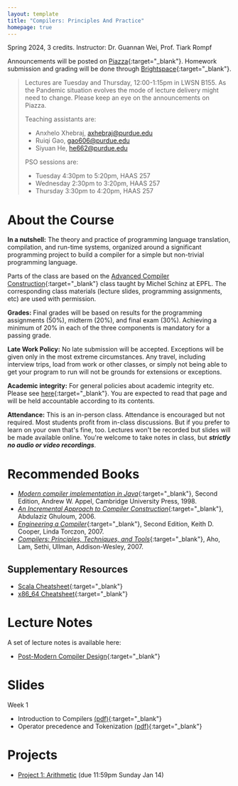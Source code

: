 ```yaml
---
layout: template
title: "Compilers: Principles And Practice"
homepage: true
---
```


Spring 2024, 3 credits. Instructor: Dr. Guannan Wei, Prof. Tiark Rompf

Announcements will be posted on [Piazza](https://piazza.com/purdue/spring2024/cs352){:target="_blank"}.
Homework submission and grading will be done through [Brightspace](https://purdue.brightspace.com/){:target="_blank"}.

> Lectures are Tuesday and Thursday, 12:00-1:15pm in LWSN B155. As the Pandemic situation evolves
> the mode of lecture delivery might need to change. Please keep an eye on the announcements on Piazza.
>
> Teaching assistants are:
>
> - Anxhelo Xhebraj, <axhebraj@purdue.edu>
> - Ruiqi Gao, <gao606@purdue.edu>
> - Siyuan He, <he662@purdue.edu>
>
> PSO sessions are:
>
> - Tuesday 4:30pm to 5:20pm, HAAS 257
> - Wednesday 2:30pm to 3:20pm, HAAS 257
> - Thursday 3:30pm to 4:20pm, HAAS 257


# About the Course <a id="about"></a>

**In a nutshell:**
The theory and practice of programming language translation, compilation, and run-time systems, organized around a significant programming project to build a compiler for a simple but non-trivial programming language.

Parts of the class are based on the [Advanced Compiler Construction](http://lamp.epfl.ch/teaching/advanced_compiler){:target="_blank"} class taught by Michel Schinz at EPFL. The corresponding class materials (lecture slides, programming assignments, etc) are used with permission.

**Grades:** Final grades will be based on results for the programming assignments (50%), midterm (20%), and final exam (30%).
Achieving a minimum of 20% in each of the three components is mandatory for a passing grade.

**Late Work Policy:** No late submission will be accepted. Exceptions will be given only in the most extreme circumstances. Any travel, including interview trips, load from work or other classes, or simply not being able to get your program to run will not be grounds for extensions or exceptions.

**Academic integrity:**
For general policies about academic integrity etc. Please see [here](http://spaf.cerias.purdue.edu/cpolicy.html){:target="_blank"}.
You are expected to read that page and will be held accountable according to its contents.

**Attendance:**
This is an in-person class. Attendance is encouraged but not required. Most students profit from in-class discussions. But if you prefer to learn on your own that's fine, too.
Lectures won't be recorded but slides will be made available online. You're welcome to take notes in class, but ***strictly no audio or video recordings***.

<!--
# Textbook { #textbook }

- [*Modern compiler implementation in Java*](http://www.cs.princeton.edu/%7Eappel/modern/java), Second Edition, Andrew W. Appel, Cambridge University Press, 1998.

## Supplementary Resources { #textbook }

- [*Compilers: Principles, Techniques, and Tools*](http://dragonbook.stanford.edu), Aho, Lam, Sethi, Ullman, Addison-Wesley, 2007
- [*The Java Language Specification*](http://java.sun.com/docs/books/jls)
- [*The Java programming language*](http://java.sun.com/docs/books/javaprog), Ken Arnold, James Gosling and David Holmes, Addison-Wesley, 2000
- [*Computer Organization and Design: The Hardware/Software Interface*](http://books.elsevier.com/us/mk/us/subindex.asp?isbn=9780123706065&country=United+States&community=mk&ref=&mscssid=C9TPQXSQGMC69MDPB7HVBN4GMSHT0EB5), David Patterson and John Hennessy, Morgan Kaufmann, 1998
- [*The Java Tutorial*](http://java.sun.com/docs/books/tutorial)
- [Generics for Java](http://java.sun.com/developer/earlyAccess/adding_generics/)
- [Java Documentation](http://java.sun.com/docs)
- [Java APIs](http://java.sun.com/apis.html)
- [JavaCC](../javacc/doc)
- [*SPIM: A MIPS R2000 Simulator*](http://www.cs.wisc.edu/%7Elarus/spim.html) <br> [Documentation](spim.pdf)
- PowerPC
    * [Beginner's guide to PowerPC assembly language](http://www.lightsoft.co.uk/Fantasm/Beginners/begin1.html)
    * [Mac OS X Developer Tools](http://developer.apple.com/reference/DeveloperTools)
    * [Mac OS X Assembler Guide](http://developer.apple.com/documentation/DeveloperTools/Reference/Assembler)
    * [Mac OS X ABI Function Call Guide](http://developer.apple.com/documentation/DeveloperTools/Conceptual/LowLevelABI)
    * [Mac OS X ABI Mach-O File Format Reference](http://developer.apple.com/documentation/DeveloperTools/Conceptual/MachORuntime)
-->


# Recommended Books <a id="textbook"></a>

- [*Modern compiler implementation in Java*](http://www.cs.princeton.edu/%7Eappel/modern/java){:target="_blank"}, Second Edition, Andrew W. Appel, Cambridge University Press, 1998.
- [*An Incremental Approach to Compiler Construction*](http://scheme2006.cs.uchicago.edu/11-ghuloum.pdf){:target="_blank"}, Abdulaziz Ghuloum, 2006.
- [*Engineering a Compiler*](https://www.google.com/url?sa=t&rct=j&q=&esrc=s&source=web&cd=3&ved=0ahUKEwip386f9drVAhXB34MKHRLPCokQFggyMAI&url=http%3A%2F%2Fbank.engzenon.com%2Fdownload%2F560e72f1-0a74-4507-8385-12aec0feb99b%2FEngineering_a_Compiler_2nd_edition_by_Cooper_and_Torczon.pdf&usg=AFQjCNFSp0DjfX-AzwUnRl-eiBq8RxlHLA){:target="_blank"}, Second Edition, Keith D. Cooper, Linda Torczon, 2007.
- [*Compilers: Principles, Techniques, and Tools*](http://dragonbook.stanford.edu){:target="_blank"}, Aho, Lam, Sethi, Ullman, Addison-Wesley, 2007.

## Supplementary Resources

- [Scala Cheatsheet](https://docs.scala-lang.org/cheatsheets/index.html){:target="_blank"}
- [x86_64 Cheatsheet](https://cs.brown.edu/courses/cs033/docs/guides/x64_cheatsheet.pdf){:target="_blank"}

# Lecture Notes

A set of lecture notes is available here:

- [Post-Modern Compiler Design](https://www.cs.purdue.edu/homes/rompf/pmca/){:target="_blank"}


# Slides <a id="schedule"></a>

Week 1

- Introduction to Compilers [(pdf)](https://www.cs.purdue.edu/homes/gao606/cs352/week1-1.pdf){:target="_blank"}
- Operator precedence and Tokenization  [(pdf)](https://www.cs.purdue.edu/homes/gao606/cs352/week1-2.pdf){:target="_blank"}

<!-- Week 2

- Error handling - Semantics - Branches [(pdf)](https://www.cs.purdue.edu/homes/gao606/cs352/week2-1.pdf){:target="_blank"}
- Variables - Loops - Type Checking [(pdf)](https://www.cs.purdue.edu/homes/gao606/cs352/week2-2.pdf){:target="_blank"}

Week 3

- Type Checking/Inference - Functions [(pdf)](https://www.cs.purdue.edu/homes/gao606/cs352/week3-1.pdf){:target="_blank"}
- Functions - Arrays [(pdf)](https://www.cs.purdue.edu/homes/gao606/cs352/week3-2.pdf){:target="_blank"}

Week 4-5

- Intermediate Representations [(pdf)](https://www.cs.purdue.edu/homes/gao606/cs352/week4-1.pdf){:target="_blank"}

Week 6-8

- Values Representation [(pdf)](https://www.cs.purdue.edu/homes/gao606/cs352/week5-1.pdf){:target="_blank"}
- Closure Conversion [(pdf)](https://www.cs.purdue.edu/homes/gao606/cs352/week6-1.pdf){:target="_blank"}

Week 9

- Optimizations [(pdf)](https://www.cs.purdue.edu/homes/gao606/cs352/week7-1.pdf){:target="_blank"}

Week 10

- Dataflow Analysis [(pdf)](https://www.cs.purdue.edu/homes/gao606/cs352/week8-1.pdf){:target="_blank"}

Week 11-13

- Register Allocation [(pdf)](https://www.cs.purdue.edu/homes/gao606/cs352/week10-2.pdf){:target="_blank"} -->

<!-- Week 13

- Instruction Scheduling [(pdf)](https://www.cs.purdue.edu/homes/gao606/cs352/week11-2.pdf){:target="_blank"}
- Tail Call [(pdf)](https://www.cs.purdue.edu/homes/gao606/cs352/week12-1.pdf){:target="_blank"} -->

<!-- Week 14-15

- Interpreters And Virtual Machines [(pdf)](https://www.cs.purdue.edu/homes/gao606/cs352/week12-2.pdf){:target="_blank"}
- Memory Management [(pdf)](https://www.cs.purdue.edu/homes/gao606/cs352/week13-1.pdf){:target="_blank"}

Week 16

- Object-Oriented Languages [(pdf)](https://www.cs.purdue.edu/homes/gao606/cs352/week14-1.pdf){:target="_blank"} -->

<!-- - TurboFan JIT Design [(link)](https://docs.google.com/presentation/d/1sOEF4MlF7LeO7uq-uThJSulJlTh--wgLeaVibsbb3tc/htmlpresent) -->

<!--
Extra material:
- [Dataflow Analysis](http://lamp.epfl.ch/files/content/sites/lamp/files/teaching/advanced-compiler-construction/spring-2015/slides/acc15_07_dataflow-analysis.pdf)
- [Register Allocation](http://lamp.epfl.ch/files/content/sites/lamp/files/teaching/advanced-compiler-construction/spring-2015/slides/acc15_08_register-allocation.pdf)
- [Instruction Scheduling](http://lamp.epfl.ch/files/content/sites/lamp/files/teaching/advanced-compiler-construction/spring-2015/slides/acc15_13_instruction-scheduling.pdf)
- [Memory Management](http://lamp.epfl.ch/files/content/sites/lamp/files/teaching/advanced-compiler-construction/spring-2015/slides/acc15_11_memory-management.pdf)
- [CS352 Liveness Analysis Slides](https://www.cs.purdue.edu/homes/ehanau/cs352/supplemental/registerliveness.pdf)
- [CS352 Reaching Definition Slides](https://www.cs.purdue.edu/homes/ehanau/cs352/supplemental/reachdef.pdf)
-->


# Projects <a id="project"></a>

- [Project 1: Arithmetic](project1.html) (due 11:59pm Sunday Jan 14)

<!--
- [Project 2: Branches, Loops, and Error Handling](project2.html) (due 11:59pm Sunday Sep 3)
- [Project 3: Type Checking - Functions - Heap Allocation](project3.html) (due 11:59pm Sunday Sep 17)
- [Project 4: CMScala to CPS Translation](project4.html) (due 11:59pm Sunday Oct 1)
- [Project 5: Value Representation](project5.html) (due 11:59pm Sunday Oct 29)
- [Project 6: Optimization](project6.html) (due 11:59pm Sunday Nov 12)
- [Project 7: Garbage Collection](project7.html) (due 11:59pm Sunday Dec 3) -->